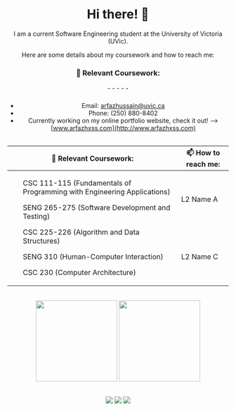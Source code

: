 <div align="center">
  <h1> Hi there! 👋</h1>
  <p>I am a current Software Engineering student at the University of Victoria (UVic).</p>
  <p>Here are some details about my coursework and how to reach me:</p>
</div>

<div align = "center">
  <table>
<h3>🌱 Relevant Coursework:</h3>
<div align = "leading">
- 
- 
- 
- 
- 
</div>
<h3></h3>

- Email: arfazhussain@uvic.ca
- Phone: (250) 880-8402
- Currently working on my online portfolio website, check it out! --> [www.arfazhxss.com](http://www.arfazhxss.com)
  </table>
</div>
 
 
 <table>
    <thead>
        <tr>
            <th colspan = 1>🌱 Relevant Coursework:</th>
            <th colspan = 1>📫 How to reach me:</th>
        </tr>
    </thead>
    <tbody>
        <tr>
            <td rowspan=5>
              <ul>CSC 111-115 (Fundamentals of Programming with Engineering Applications)</ul>
              <ul>SENG 265-275 (Software Development and Testing)</ul>
              <ul>CSC 225-226 (Algorithm and Data Structures)</ul>
              <ul>SENG 310 (Human-Computer Interaction)</ul>
              <ul>CSC 230 (Computer Architecture)</ul>
            </td>
            <td colspan=2>L2 Name A</td>
        </tr>
        <tr>
            <td colspan=2>L2 Name C</td>
        </tr>
    </tbody>
</table>

<br>
<div align="center">
  <img src="https://github-readme-stats.vercel.app/api/top-langs?username=arfazhxss&layout=compact&theme=algolia&show_icons=true" height = "185"/> </img>
  <img src="https://github-readme-stats.vercel.app/api?username=arfazhxss&theme=algolia&show_icons=true" height = "185"/>
</div>
<br>
<p align="center">
  <a href="https://www.arfazhxss.com"><img src="https://img.shields.io/badge/website-%231a73e8.svg?style=for-the-badge&logo=google-chrome&logoColor=white"></a>
  <a href="https://www.linkedin.com/in/arfazhxss/"><img src="https://img.shields.io/badge/linkedin-%230077B5.svg?style=for-the-badge&logo=linkedin"></a>
  <a href="mailto:arfazhussain@uvic.ca"><img src="https://img.shields.io/badge/email-%23D14836.svg?style=for-the-badge&logo=gmail&logoColor=white"></a>
</p>




<!---
arfazhuss/arfazhuss is a ✨ special ✨ repository because its `README.md` (this file) appears on your GitHub profile.
You can click the Preview link to take a look at your changes.
--->
